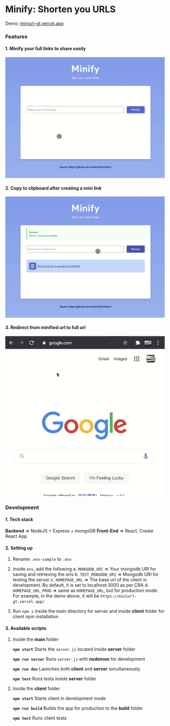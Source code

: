 # Minify: Shorten you URLS

Demo: [miniurl-gt.vercel.app](https://miniurl-gt.vercel.app/)

### Features

#### 1. Minify your full links to share easily

![Minify in action](./minify.gif)

#### 2. Copy to clipboard after creating a mini link

![Copy to Clipboard](./copy_to_clipboard.gif)

#### 3. Redirect from minified url to full url

![Redirection](./redirection.gif)

### Development

#### 1. Tech stack

**Backend** => NodeJS + Express + mongoDB
**Front-End** => React, Create React App

#### 2. Setting up

1. Rename `.env-sample` to `.env`
2. Inside `env`, add the following
   a. `MONGODB_URI` => Your mongodb URI for saving and retrieving the urls
   b. `TEST_MONGODB_URI` => Mongodb URI for testing the server
   c. `HOMEPAGE_URL` => The base url of the client in development. By default, it is set to localhost:3000 as per CRA
   d. `HOMEPAGE_URL_PROD` => same as `HOMEPAGE_URL`, but for production mode. For example, in the demo above, it will be `https://miniurl-gt.vercel.app/`

3. Run `npm i` inside the main directory for server and inside **client** folder for client npm installation

#### 3. Available scripts

1. Inside the **main** folder
   
    **`npm start`**
    Starts the `server.js` located inside **server** folder

    **`npm run server`**
    Runs `server.js` with **nodemon** for development

    **`npm run dev`**
    Launches both **client** and **server** simultaneously

    **`npm test`**
    Runs tests inside **server** folder

2. Inside the **client** folder
   
    **`npm start`**
    Starts client in development mode

    **`npm run build`**
    Builds the app for production to the **build** folder

    **`npm test`**
    Runs client tests